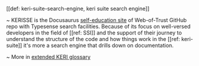[[def: keri-suite-search-engine, keri suite search engine]]

~ KERISSE is the Docusaurus [self-education site](https://weboftrust.github.io/WOT-terms/) of Web-of-Trust GitHub repo with Typesense search facilities. Because of its focus on well-versed developers in the field of [[ref: SSI]] and the support of their journey to understand the structure of the code and how things work in the [[ref: keri-suite]] it's more a search engine that drills down on documentation.

~ More in <a href="https://weboftrust.github.io/WOT-terms/docs/glossary/keri-suite-search-engine">extended KERI glossary</a>
